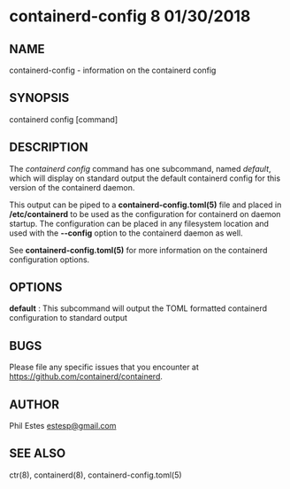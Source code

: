 # containerd-config 8 01/30/2018

## NAME

containerd-config - information on the containerd config

## SYNOPSIS

containerd config [command]

## DESCRIPTION

The *containerd config* command has one subcommand, named *default*, which
will display on standard output the default containerd config for this version
of the containerd daemon.

This output can be piped to a __containerd-config.toml(5)__ file and placed in
**/etc/containerd** to be used as the configuration for containerd on daemon
startup. The configuration can be placed in any filesystem location and used
with the **--config** option to the containerd daemon as well.

See __containerd-config.toml(5)__ for more information on the containerd
configuration options.

## OPTIONS

**default**
: This subcommand will output the TOML formatted containerd configuration to standard output

## BUGS

Please file any specific issues that you encounter at
https://github.com/containerd/containerd.

## AUTHOR

Phil Estes <estesp@gmail.com>

## SEE ALSO

ctr(8), containerd(8), containerd-config.toml(5)
